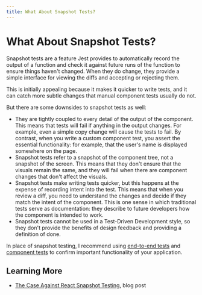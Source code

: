 ```yaml
---
title: What About Snapshot Tests?
---
```


# What About Snapshot Tests?

Snapshot tests are a feature Jest provides to automatically record the output of a function and check it against future runs of the function to ensure things haven't changed. When they do change, they provide a simple interface for viewing the diffs and accepting or rejecting them.

This is initially appealing because it makes it quicker to write tests, and it can catch more subtle changes that manual component tests usually do not.

But there are some downsides to snapshot tests as well:

- They are tightly coupled to every detail of the output of the component. This means that tests will fail if anything in the output changes. For example, even a simple copy change will cause the tests to fail. By contrast, when you write a custom component test, you assert the essential functionality: for example, that the user's name is displayed somewhere on the page.
- Snapshot tests refer to a snapshot of the component tree, not a snapshot of the screen. This means that they don't ensure that the visuals remain the same, and they will fail when there are component changes that don't affect the visuals.
- Snapshot tests make writing tests quicker, but this happens at the expense of recording intent into the test. This means that when you review a diff, you need to understand the changes and decide if they match the intent of the component. This is one sense in which traditional tests serve as documentation: they describe to future developers how the component is intended to work.
- Snapshot tests cannot be used in a Test-Driven Development style, so they don't provide the benefits of design feedback and providing a definition of done.

In place of snapshot testing, I recommend using [end-to-end tests](/e2e) and [component tests](/component) to confirm important functionality of your application.

## Learning More

- [The Case Against React Snapshot Testing](https://engineering.ezcater.com/the-case-against-react-snapshot-testing), blog post

